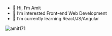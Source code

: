 - 👋 Hi, I’m Amit
- 👀 I’m interested Front-end Web Development 
- 🌱 I’m currently learning React/JS/Angular 

<!---
AvTe/AvTe is a ✨ special ✨ repository because its `README.md` (this file) appears on your GitHub profile.
You can click the Preview link to take a look at your changes.
--->

![amit171](https://github.com/AvTe/AvTe/assets/52880868/a7f96cba-f02d-4107-b733-a1005b58a0d0)

